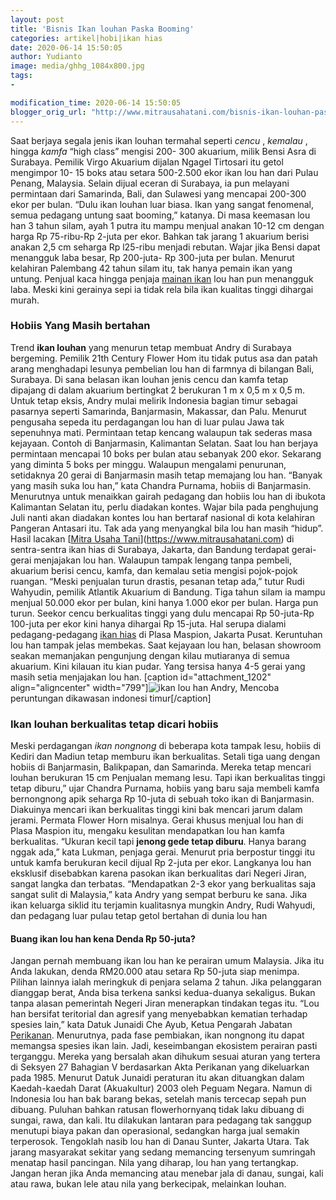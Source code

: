 ```yaml
---
layout: post
title: 'Bisnis Ikan louhan Paska Booming'
categories: artikel|hobi|ikan hias
date: 2020-06-14 15:50:05
author: Yudianto
image: media/ghhg_1084x800.jpg
tags:
- 

modification_time: 2020-06-14 15:50:05
blogger_orig_url: "http://www.mitrausahatani.com/bisnis-ikan-louhan-paska-booming.html"
---
```


Saat berjaya segala jenis ikan louhan termahal seperti _cencu_ , _kemalau_ ,
hingga _kamfa_ “high class” mengisi 200- 300 akuarium, milik Bensi Asra di
Surabaya. Pemilik Virgo Akuarium dijalan Ngagel Tirtosari itu getol mengimpor
10- 15 boks atau setara 500-2.500 ekor ikan lou han dari Pulau Penang,
Malaysia. Selain dijual eceran di Surabaya, ia pun melayani permintaan dari
Samarinda, Bali, dan Sulawesi yang mencapai 200-300 ekor per bulan. “Dulu ikan
louhan luar biasa. Ikan yang sangat fenomenal, semua pedagang untung saat
booming,” katanya. Di masa keemasan lou han 3 tahun silam, ayah 1 putra itu
mampu menjual anakan 10-12 cm dengan harga Rp 75-ribu-Rp 2-juta per ekor.
Bahkan tak jarang 1 akuarium berisi anakan 2,5 cm seharga Rp l25-ribu menjadi
rebutan. Wajar jika Bensi dapat menangguk laba besar, Rp 200-juta- Rp 300-juta
per bulan. Menurut kelahiran Palembang 42 tahun silam itu, tak hanya pemain
ikan yang untung. Penjual kaca hingga penjaja [mainan
ikan](https://www.mitrausahatani.com/evolusi-perdagangan-aksesori-ikan-hias.html) lou
han pun menangguk laba. Meski kini gerainya sepi ia tidak rela bila ikan
kualitas tinggi dihargai murah.

### Hobiis Yang Masih bertahan

Trend **ikan louhan** yang menurun tetap membuat Andry di Surabaya bergeming.
Pemilik 21th Century Flower Hom itu tidak putus asa dan patah arang menghadapi
lesunya pembelian lou han di farmnya di bilangan Bali, Surabaya. Di sana
belasan ikan louhan jenis cencu dan kamfa tetap dipajang di dalam akuarium
bertingkat 2 berukuran 1 m x 0,5 m x 0,5 m. Untuk tetap eksis, Andry mulai
melirik Indonesia bagian timur sebagai pasarnya seperti Samarinda,
Banjarmasin, Makassar, dan Palu. Menurut pengusaha sepeda itu perdagangan lou
han di luar pulau Jawa tak sepenuhnya mati. Permintaan tetap kencang walaupun
tak sederas masa kejayaan. Contoh di Banjarmasin, Kalimantan Selatan. Saat lou
han berjaya permintaan mencapai 10 boks per bulan atau sebanyak 200 ekor.
Sekarang yang diminta 5 boks per minggu. Walaupun mengalami penurunan,
setidaknya 20 gerai di Banjarmasin masih tetap memajang lou han. “Banyak yang
masih suka lou han,” kata Chandra Purnama, hobiis di Banjarmasin. Menurutnya
untuk menaikkan gairah pedagang dan hobiis lou han di ibukota Kalimantan
Selatan itu, perlu diadakan kontes. Wajar bila pada penghujung Juli nanti akan
diadakan kontes lou han bertaraf nasional di kota kelahiran Pangeran Antasari
itu. Tak ada yang menyangkal bila lou han masih “hidup”. Hasil lacakan [[Mitra
Usaha Tani](https://www.mitrausahatani.com)](https://www.mitrausahatani.com) di sentra-sentra
ikan hias di Surabaya, Jakarta, dan Bandung terdapat gerai-gerai menjajakan
lou han. Walaupun tampak lengang tanpa pembeli, akuarium berisi cencu, kamfa,
dan kemalau setia mengisi pojok-pojok ruangan. “Meski penjualan turun drastis,
pesanan tetap ada,” tutur Rudi Wahyudin, pemilik Atlantik Akuarium di Bandung.
Tiga tahun silam ia mampu menjual 50.000 ekor per bulan, kini hanya 1.000 ekor
per bulan. Harga pun turun. Seekor cencu berkualitas tinggi yang dulu mencapai
Rp 50-juta-Rp 100-juta per ekor kini hanya dihargai Rp 15-juta. Hal serupa
dialami pedagang-pedagang [ikan hias](https://www.mitrausahatani.com/ikan-hias "ikan
hias") di Plasa Maspion, Jakarta Pusat. Keruntuhan lou han tampak jelas
membekas. Saat kejayaan lou han, belasan showroom seakan memanjakan pengunjung
dengan kilau mutiaranya di semua akuarium. Kini kilauan itu kian pudar. Yang
tersisa hanya 4-5 gerai yang masih setia menjajakan lou han. [caption
id="attachment_1202" align="aligncenter" width="799"]![ikan lou
han](http://localhost/mitra/wp-content/uploads/2020/06/index_1280x681.jpg)
Andry, Mencoba peruntungan dikawasan indonesi timur[/caption]

### Ikan louhan berkualitas tetap dicari hobiis

Meski perdagangan _ikan nongnong_ di beberapa kota tampak lesu, hobiis di
Kediri dan Madiun tetap memburu ikan berkualitas. Setali tiga uang dengan
hobiis di Banjarmasin, Balikpapan, dan Samarinda. Mereka tetap mencari louhan
berukuran 15 cm Penjualan memang lesu. Tapi ikan berkualitas tinggi tetap
diburu,” ujar Chandra Purnama, hobiis yang baru saja membeli kamfa bernongnong
apik seharga Rp 10-juta di sebuah toko ikan di Banjarmasin. Diakuinya mencari
ikan berkualitas tinggi kini bak mencari jarum dalam jerami. Permata Flower
Horn misalnya. Gerai khusus menjual lou han di Plasa Maspion itu, mengaku
kesulitan mendapatkan lou han kamfa berkualitas. “Ukuran kecil tapi **jenong
gede tetap diburu**. Hanya barang nggak ada,” kata Lukman, penjaga gerai.
Menurut pria berpostur tinggi itu untuk kamfa berukuran kecil dijual Rp 2-juta
per ekor. Langkanya lou han eksklusif disebabkan karena pasokan ikan
berkualitas dari Negeri Jiran, sangat langka dan terbatas. “Mendapatkan 2-3
ekor yang berkualitas saja sangat sulit di Malaysia,” kata Andry yang sempat
berburu ke sana. Jika ikan keluarga siklid itu terjamin kualitasnya mungkin
Andry, Rudi Wahyudi, dan pedagang luar pulau tetap getol bertahan di dunia lou
han

#### Buang ikan lou han kena Denda Rp 50-juta?

Jangan pernah membuang ikan lou han ke perairan umum Malaysia. Jika itu Anda
lakukan, denda RM20.000 atau setara Rp 50-juta siap menimpa. Pilihan lainnya
ialah meringkuk di penjara selama 2 tahun. Jika pelanggaran dianggap berat,
Anda bisa terkena sanksi kedua-duanya sekaligus. Bukan tanpa alasan pemerintah
Negeri Jiran menerapkan tindakan tegas itu. “Lou han bersifat teritorial dan
agresif yang menyebabkan kematian terhadap spesies lain,” kata Datuk Junaidi
Che Ayub, Ketua Pengarah Jabatan [Perikanan](https://www.mitrausahatani.com/perikanan
"Perikanan"). Menurutnya, pada fase pembiakan, ikan nongnong itu dapat
memangsa spesies ikan lain. Jadi, keseimbangan ekosistem perairan pasti
terganggu. Mereka yang bersalah akan dihukum sesuai aturan yang tertera di
Seksyen 27 Bahagian V berdasarkan Akta Perikanan yang dikeluarkan pada 1985.
Menurut Datuk Junaidi peraturan itu akan dituangkan dalam Kaedah-kaedah Darat
(Akuakultur) 2003 oleh Peguam Negara. Namun di Indonesia lou han bak barang
bekas, setelah manis tercecap sepah pun dibuang. Puluhan bahkan ratusan
flowerhornyanq tidak laku dibuang di sungai, rawa, dan kali. Itu dilakukan
lantaran para pedagang tak sanggup menutupi biaya pakan dan operasional,
sedangkan harga jual semakin terperosok. Tengoklah nasib lou han di Danau
Sunter, Jakarta Utara. Tak jarang masyarakat sekitar yang sedang memancing
tersenyum sumringah menatap hasil pancingan. Nila yang diharap, lou han yang
tertangkap. Jangan heran jika Anda memancing atau menebar jala di danau,
sungai, kali atau rawa, bukan lele atau nila yang berkecipak, melainkan
louhan.


